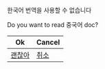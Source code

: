 한국어 번역을 사용할 수 없습니다

Do you want to read 중국어 doc?

| Ok                        | Cancel                     |
| ------------------------- | -------------------------- |
| [괜찮아](../zh/readme.md) | [취소](../../../Readme.md) |
